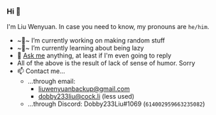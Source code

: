 ### Hi 👋

I'm Liu Wenyuan. In case you need to know, my pronouns are `he/him`.

- ~🔭~ I’m currently working on making random stuff
- ~🌱~ I’m currently learning about being lazy
- 💬 [Ask me](../../issues) anything, at least if I'm even going to reply
- All of the above is the result of lack of sense of humor. Sorry
- 📫 Contact me...
  - ...through email:
    - liuwenyuanbackup@gmail.com
    - dobby233liu@cock.li (less used)
  - ...through Discord: Dobby233Liu#1069 (`614002959663235082`)
